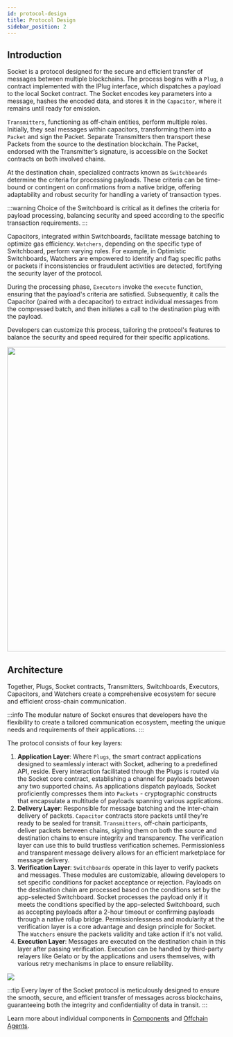 ```yaml
---
id: protocol-design
title: Protocol Design
sidebar_position: 2
---
```


## Introduction

Socket is a protocol designed for the secure and efficient transfer of messages between multiple blockchains. The process begins with a `Plug`, a contract implemented with the IPlug interface, which dispatches a payload to the local Socket contract. The Socket encodes key parameters into a message, hashes the encoded data, and stores it in the `Capacitor`, where it remains until ready for emission.

`Transmitters`, functioning as off-chain entities, perform multiple roles. Initially, they seal messages within capacitors, transforming them into a `Packet` and sign the Packet. Separate Transmitters then transport these Packets from the source to the destination blockchain. The Packet, endorsed with the Transmitter’s signature, is accessible on the Socket contracts on both involved chains.

At the destination chain, specialized contracts known as `Switchboards` determine the criteria for processing payloads. These criteria can be time-bound or contingent on confirmations from a native bridge, offering adaptability and robust security for handling a variety of transaction types.

:::warning
Choice of the Switchboard is critical as it defines the criteria for payload processing, balancing security and speed according to the specific transaction requirements.
:::

Capacitors, integrated within Switchboards, facilitate message batching to optimize gas efficiency. `Watchers`, depending on the specific type of Switchboard, perform varying roles. For example, in Optimistic Switchboards, Watchers are empowered to identify and flag specific paths or packets if inconsistencies or fraudulent activities are detected, fortifying the security layer of the protocol.

During the processing phase, `Executors` invoke the `execute` function, ensuring that the payload's criteria are satisfied. Subsequently, it calls the Capacitor (paired with a decapacitor) to extract individual messages from the compressed batch, and then initiates a call to the destination plug with the payload.

Developers can customize this process, tailoring the protocol's features to balance the security and speed required for their specific applications.

<img src="/img/BroadArchitecture.png" width="700px"/>

## Architecture

Together, Plugs, Socket contracts, Transmitters, Switchboards, Executors, Capacitors, and Watchers create a comprehensive ecosystem for secure and efficient cross-chain communication.

:::info
The modular nature of Socket ensures that developers have the flexibility to create a tailored communication ecosystem, meeting the unique needs and requirements of their applications.
:::

The protocol consists of four key layers:

1. **Application Layer**: Where `Plugs`, the smart contract applications designed to seamlessly interact with Socket, adhering to a predefined API, reside. Every interaction facilitated through the Plugs is routed via the Socket core contract, establishing a channel for payloads between any two supported chains. As applications dispatch payloads, Socket proficiently compresses them into `Packets` - cryptographic constructs that encapsulate a multitude of payloads spanning various applications.
2. **Delivery Layer**: Responsible for message batching and the inter-chain delivery of packets. `Capacitor` contracts store packets until they're ready to be sealed for transit. `Transmitters`, off-chain participants, deliver packets between chains, signing them on both the source and destination chains to ensure integrity and transparency. The verification layer can use this to build trustless verification schemes. Permissionless and transparent message delivery allows for an efficient marketplace for message delivery.
3. **Verification Layer**: `Switchboards` operate in this layer to verify packets and messages. These modules are customizable, allowing developers to set specific conditions for packet acceptance or rejection. Payloads on the destination chain are processed based on the conditions set by the app-selected Switchboard. Socket processes the payload only if it meets the conditions specified by the app-selected Switchboard, such as accepting payloads after a 2-hour timeout or confirming payloads through a native rollup bridge. Permissionlessness and modularity at the verification layer is a core advantage and design principle for Socket. The `Watchers` ensure the packets validity and take action if it's not valid.
4. **Execution Layer**: Messages are executed on the destination chain in this layer after passing verification. Execution can be handled by third-party relayers like Gelato or by the applications and users themselves, with various retry mechanisms in place to ensure reliability.

<img src="/img/dl-layers.png"/>

:::tip
Every layer of the Socket protocol is meticulously designed to ensure the smooth, secure, and efficient transfer of messages across blockchains, guaranteeing both the integrity and confidentiality of data in transit.
:::

Learn more about individual components in [Components](./Components/Capacitors.md) and [Offchain Agents](./OffChain-Agents.md).
